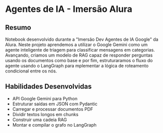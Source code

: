 # Agentes de IA - Imersão Alura

## Resumo

Notebook desenvolvido durante a "Imersão Dev Agentes de IA Google" da Alura. Neste projeto aprendemos a utilizar o Google Gemini como um agente inteligente de triagem para classificar mensagens em categorias. Avançando, criamos um modelo de RAG capaz de responder perguntas usando os documentos como base e por fim, estruturaramos o fluxo do agente usando o LangGraph para mplementar a lógica de roteamento condicional entre os nós.

## Habilidades Desenvolvidas 
- API Google Gemini para Python
- Estruturar saídas em JSON com Pydantic
- Carregar e processar documentos PDF
- Dividir textos longos em chunks
- Construir uma cadeia RAG
- Montar e compilar o grafo no LangGraph
